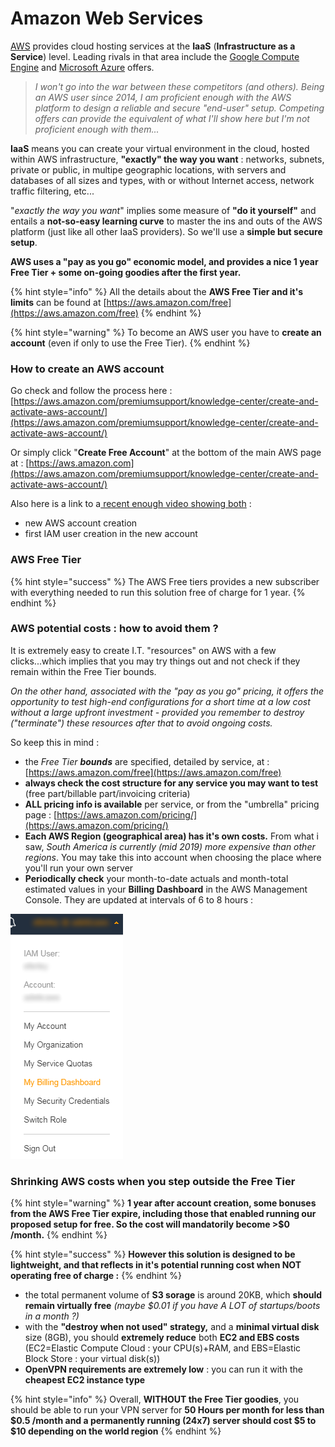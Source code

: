 # Amazon Web Services

[AWS](https://aws.amazon.com/) provides cloud hosting services at the **IaaS** \(**Infrastructure as a Service**\) level. Leading rivals in that area include the [Google Compute Engine](https://cloud.google.com/compute/) and [Microsoft Azure](https://azure.microsoft.com/) offers.

> _I won't go into the war between these competitors \(and others\).  Being an AWS user since 2014, I am proficient enough  with the AWS platform to design a reliable and secure "end-user" setup.  Competing offers can provide the equivalent of what I'll show here but I'm not proficient enough with them..._

**IaaS** means you can create your virtual environment in the cloud, hosted within AWS infrastructure, **"exactly" the way you want** : networks, subnets, private or public, in multipe geographic locations, with servers and databases of all sizes and types, with or without Internet access, network traffic filtering, etc...

"_exactly the way you want_" implies some measure of **"do it yourself"** and entails a **not-so-easy learning curve** to master the ins and outs of the AWS platform \(just like all other IaaS providers\).  So we'll use a **simple but secure setup**.

**AWS uses a "pay as you go" economic model, and provides a nice 1 year Free Tier + some on-going goodies after the first year.**

{% hint style="info" %}
All the details about the **AWS Free Tier and it's limits** can be found at [https://aws.amazon.com/free](https://aws.amazon.com/free)
{% endhint %}

{% hint style="warning" %}
To become an AWS user you have to **create an account** \(even if only to use the Free Tier\).
{% endhint %}



### How to create an AWS account

Go check and follow the process here : [https://aws.amazon.com/premiumsupport/knowledge-center/create-and-activate-aws-account/](https://aws.amazon.com/premiumsupport/knowledge-center/create-and-activate-aws-account/)

Or simply click "**Create Free Account**" at the bottom of the main AWS page at : [https://aws.amazon.com](https://aws.amazon.com/premiumsupport/knowledge-center/create-and-activate-aws-account/)

Also here is a link to a[ recent enough video showing both](https://youtu.be/W-udN-8qTHE) :

* new AWS account creation
* first IAM user creation in the new account



### AWS Free Tier

{% hint style="success" %}
The AWS Free tiers provides a new subscriber with everything needed to run this solution free of charge for 1 year.
{% endhint %}



### AWS potential costs : how to avoid them ?

It is extremely easy to create I.T. "resources" on AWS with a few clicks...which implies that you may try things out and not check if they remain within the Free Tier bounds.

_On the other hand, associated with the "pay as you go" pricing, it offers the opportunity to test high-end configurations for a short time at a low cost without a large upfront investment - provided you remember to destroy \("terminate"\) these resources after that to avoid ongoing costs._

So keep this in mind :

* the _Free Tier **bounds**_ are specified, detailed by service, at : [https://aws.amazon.com/free](https://aws.amazon.com/free)
* **always check the cost structure for any service you may want to test** \(free part/billable part/invoicing criteria\)
* **ALL pricing info is available** per service, or from the "umbrella" pricing page : [https://aws.amazon.com/pricing/](https://aws.amazon.com/pricing/)
* **Each AWS Region \(geographical area\) has it's own costs.** From what i saw, _South America is currently \(mid 2019\) more expensive than other regions_.  You may take this into account when choosing the place where you'll run your own server
* **Periodically check** your month-to-date actuals and month-total estimated values in your **Billing Dashboard** in the AWS Management Console.  They are updated at intervals of 6 to 8 hours : 

![Billing Dashboard shortcut, near the top-right corner in the AWS console](../.gitbook/assets/image%20%287%29.png)



### Shrinking AWS costs when you step outside the Free Tier

{% hint style="warning" %}
**1 year after account creation, some bonuses from the AWS Free Tier expire, including those that enabled running our proposed setup for free.  So the cost will mandatorily become &gt;$0 /month.**
{% endhint %}

{% hint style="success" %}
**However this solution is designed to be lightweight, and that reflects in it's potential running cost when NOT operating free of charge :**
{% endhint %}

* the total permanent volume of **S3 sorage** is around 20KB, which **should remain virtually free** _\(maybe $0.01 if you have A LOT of startups/boots in a month ?\)_
* with the **"destroy when not used" strategy,** and a **minimal virtual disk** size \(8GB\), you should **extremely reduce** both **EC2 and EBS costs** \(EC2=Elastic Compute Cloud : your CPU\(s\)+RAM, and EBS=Elastic Block Store : your virtual disk\(s\)\)
* **OpenVPN requirements are extremely low** : you can run it with the **cheapest EC2 instance type**

{% hint style="info" %}
Overall, **WITHOUT the Free Tier goodies**, you should be able to run your VPN server for **50 Hours per month for less than $0.5 /month and a permanently running \(24x7\) server should cost $5 to $10 depending on the world region**
{% endhint %}



